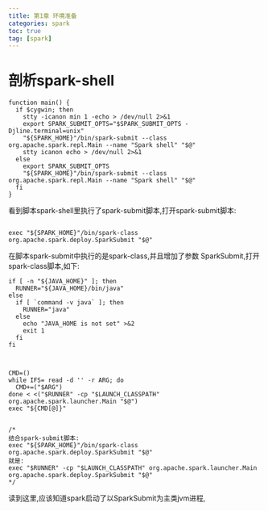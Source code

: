 ```yaml
---
title: 第1章 环境准备
categories: spark   
toc: true  
tag: [spark]
---
```




# 剖析spark-shell

```
function main() {
  if $cygwin; then
    stty -icanon min 1 -echo > /dev/null 2>&1
    export SPARK_SUBMIT_OPTS="$SPARK_SUBMIT_OPTS -Djline.terminal=unix"
    "${SPARK_HOME}"/bin/spark-submit --class org.apache.spark.repl.Main --name "Spark shell" "$@"
    stty icanon echo > /dev/null 2>&1
  else
    export SPARK_SUBMIT_OPTS
    "${SPARK_HOME}"/bin/spark-submit --class org.apache.spark.repl.Main --name "Spark shell" "$@"
  fi
}

```

看到脚本spark-shell里执行了spark-submit脚本,打开spark-submit脚本:
```

exec "${SPARK_HOME}"/bin/spark-class org.apache.spark.deploy.SparkSubmit "$@"

```

在脚本spark-submit中执行的是spark-class,并且增加了参数 SparkSubmit,打开spark-class脚本,如下:
```
if [ -n "${JAVA_HOME}" ]; then
  RUNNER="${JAVA_HOME}/bin/java"
else
  if [ `command -v java` ]; then
    RUNNER="java"
  else
    echo "JAVA_HOME is not set" >&2
    exit 1
  fi
fi



CMD=()
while IFS= read -d '' -r ARG; do
  CMD+=("$ARG")
done < <("$RUNNER" -cp "$LAUNCH_CLASSPATH" org.apache.spark.launcher.Main "$@")
exec "${CMD[@]}"


/*
结合spark-submit脚本:
exec "${SPARK_HOME}"/bin/spark-class org.apache.spark.deploy.SparkSubmit "$@"
就是:
exec "$RUNNER" -cp "$LAUNCH_CLASSPATH" org.apache.spark.launcher.Main org.apache.spark.deploy.SparkSubmit "$@"
*/

```

读到这里,应该知道spark启动了以SparkSubmit为主类jvm进程,


